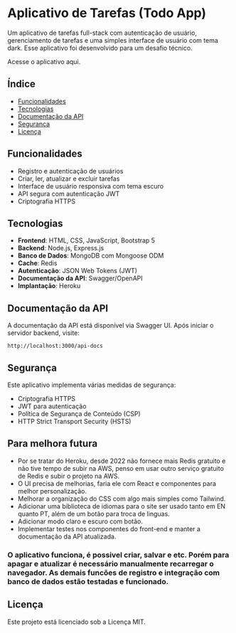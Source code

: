 # Aplicativo de Tarefas (Todo App)

Um aplicativo de tarefas full-stack com autenticação de usuário, gerenciamento de tarefas e uma simples interface de usuário com tema dark. Esse aplicativo foi desenvolvido para um desafio técnico. 

Acesse o aplicativo aqui.

## Índice

- [Funcionalidades](#funcionalidades)
- [Tecnologias](#tecnologias)
- [Documentação da API](#documentação-da-api)
- [Segurança](#segurança)
- [Licença](#licença)

## Funcionalidades

- Registro e autenticação de usuários
- Criar, ler, atualizar e excluir tarefas
- Interface de usuário responsiva com tema escuro
- API segura com autenticação JWT
- Criptografia HTTPS

## Tecnologias

- **Frontend**: HTML, CSS, JavaScript, Bootstrap 5
- **Backend**: Node.js, Express.js
- **Banco de Dados**: MongoDB com Mongoose ODM
- **Cache**: Redis
- **Autenticação**: JSON Web Tokens (JWT)
- **Documentação da API**: Swagger/OpenAPI
- **Implantação**: Heroku

## Documentação da API

A documentação da API está disponível via Swagger UI. Após iniciar o servidor backend, visite:

```
http://localhost:3000/api-docs
```
## Segurança

Este aplicativo implementa várias medidas de segurança:

- Criptografia HTTPS
- JWT para autenticação
- Política de Segurança de Conteúdo (CSP)
- HTTP Strict Transport Security (HSTS)

## Para melhora futura
- Por se tratar do Heroku, desde 2022 não fornece mais Redis gratuito e não tive tempo de subir na AWS, penso em usar outro serviço gratuito de Redis e subir o projeto na AWS.
- O UI precisa de melhorias, faria ele com React e componentes para melhor personalização.
- Melhorar a organização do CSS com algo mais simples como Tailwind.
- Adicionar uma biblioteca de idiomas para o site ser usado tanto em EN quanto PT, além de um botão para troca de linguas.
- Adicionar modo claro e escuro com botão.
- Implementar testes nos componentes do front-end e manter a documentação da API atualizada.

### O aplicativo funciona, é possivel criar, salvar e etc. Porém para apagar e atualizar é necessário manualmente recarregar o navegador. As demais funcões de registro e integração com banco de dados estão testadas e funcionado.

## Licença

Este projeto está licenciado sob a Licença MIT.